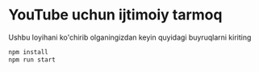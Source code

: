 # YouTube uchun ijtimoiy tarmoq
Ushbu loyihani ko'chirib olganingizdan keyin quyidagi buyruqlarni kiriting
```sh
npm install
npm run start
```
